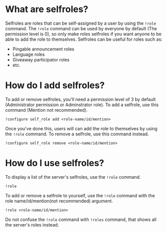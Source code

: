 # **What are selfroles?**
Selfroles are roles that can be self-assigned by a user by using the `!role` command. The `!role` command can be used by everyone by default (The permission level is 0), so only make roles selfroles if you want anyone to be able to add the role to themselves.
Selfroles can be useful for roles such as:
 - Pingable announcement roles
 - Language roles
 - Giveaway participator roles
 - etc.
# **How do I add selfroles?**
To add or remove selfroles, you'll need a permission level of 3 by default (Administrator permission or Adminstrator role). To add a selfrole, use this command (Mention not recommended).
```
!configure self_role add <role-name/id/mention>
```
Once you've done this, users will can add the role to themselves by using the `!role` command.
To remove a selfrole, use this command instead.
```
!configure self_role remove <role-name/id/mention>
```
# **How do I use selfroles?**
To display a list of the server's selfroles, use the `!role` command.
```
!role
```

To add or remove a selfrole to yourself, use the `!role` command with the role name/id/mention(not recommended) argument.
```
!role <role-name/id/mention>
```
Do not confuse the `!role` command with `!roles` command, that shows all the server's roles instead.
